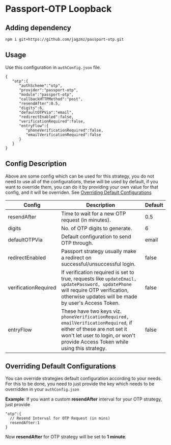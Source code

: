 # Passport-OTP Loopback

## Adding dependency

    npm i git+https://github.com/jagzmz/passport-otp.git

## Usage
Use this configuration in `authConfig.json` file.

    {
       "otp":{
          "authScheme":"otp",
          "provider":"passport-otp",
          "module":"passport-otp",
          "callbackHTTPMethod":"post",
          "resendAfter":0.5,
          "digits":6,
          "defaultOTPVia":"email",
          "redirectEnabled":false,
          "verificationRequired":false,
          "entryFlow":{
             "phoneVerificationRequired":false,
             "emailVerificationRequired":false
          }
       }
    }
## Config Description
Above are some config which can be used for this strategy, you do not need to use all of the configurations, these will be used by default, if you want to override them, you can do it by providing your own value for that config, and it will be overriden.
See [Overriding Default Configurations](#overriding-default-configuration)

|Config|Description  | Default
|--|--|--|
| resendAfter | Time to wait for a new OTP request (in minutes).|0.5|
|digits|No. of OTP digits to generate. |6
|defaultOTPVia| Default configuration to send OTP through.|email
|redirectEnabled| Passport strategy usually make a redirect on successful/unsuccessful login. | false
|verificationRequired| If verification required is set to true, requests like `updateEmail, updatePassword, updatePhone` will require OTP verification, otherwise updates will be made by user's Access Token.|false
|entryFlow| These have two keys viz. `phoneVerificationRequired, emailVerificationRequired`, if either of these are not set it won't let user to login, or won't provide Access Token while using this strategy.|false

## Overriding Default Configurations

You can override strategies default configuration according to your needs.
For this to be done, you need to just provide the key which needs to be overridden in your `authConfig.json`

**Example**: If you want a custom **resendAfter** interval for your OTP strategy, just provide 

    "otp":{
      // Resend Interval for OTP Request (in mins)
      resendAfter:1 	  
    }

Now **resendAfter** for OTP strategy will be set to **1 minute**.
